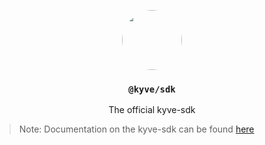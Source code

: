 <p align="center">
  <a href="https://kyve.network">
    <img src="https://user-images.githubusercontent.com/62398724/137493477-63868209-a19b-4efa-9413-f06d41197d6d.png" style="border-radius: 50%" height="96">
  </a>
  <h3 align="center"><code>@kyve/sdk</code></h3>
  <p align="center">The official kyve-sdk</p>
</p>


> Note: Documentation on the kyve-sdk can be found [here](https://kyve-docs.herokuapp.com/modules/)






